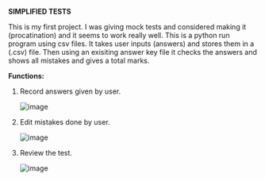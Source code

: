 **SIMPLIFIED TESTS**

This is my first project. I was giving mock tests and considered making it (procatination) and it seems to work really well.
This is a python run program using csv files. It takes user inputs (answers) and stores them in a (.csv) file. Then using an exisiting answer key file it checks the answers and shows all mistakes and gives a total marks.

**Functions:**
1. Record answers given by user.
   
   ![image](https://github.com/Deeptanil/simple-test/assets/86883566/d18f5a1d-ea18-48f6-9afe-20849947588f)

   
3. Edit mistakes done by user.
   
   ![image](https://github.com/Deeptanil/simple-test/assets/86883566/c4017d3b-d59a-4c48-9ce0-e36462dfb7e7)

   
5. Review the test.
   
   ![image](https://github.com/Deeptanil/simple-test/assets/86883566/5adc5494-8a60-45e9-9ca8-b2fb558fa640)

